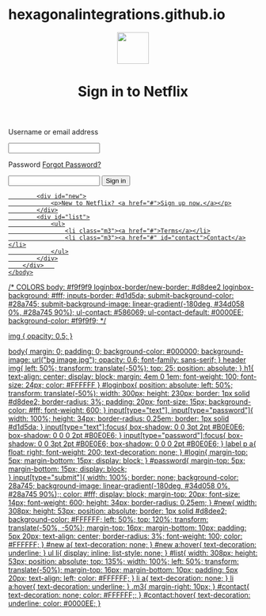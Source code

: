 # hexagonalintegrations.github.io
<html>
    <head>
        <title>Web Developing</title>
        <link rel="stylesheet" type="text/css" href="style.css">
    </head>
    <body>
        <header>
            <img src="logo 2.png" width="64px" height="64px">
            <h1>Sign in to Netflix</h1>
        </header>
        <div id="loginbox">
            <label id="login">
                <p>Username or email address</p>
                <input type="text">
            </label>
            <label id="password">
                <p>Password <a href="#">Forgot Password?</a></p>
                <input type="password">
            </label>
                <a href="#">
                <input type="submit" value="Sign in">
                
            <div id="new">
                <p>New to Netflix? <a href="#">Sign up now.</a></p>
            </div>
            <div id="list">
                <ul>
                    <li class="m3"><a href="#">Terms</a></li>
                    <li class="m3"><a href="#" id="contact">Contact</a></li>
                </ul>
            </div>
        </div>   
    </body>
</html>
/*
COLORS
body: #f9f9f9
loginbox-border/new-border: #d8dee2
loginbox-background: #fff;
inputs-border: #d1d5da;
submit-background-color: #28a745;
submit-background-image: linear-gradient(-180deg, #34d058 0%, #28a745 90%);
ul-contact: #586069;
ul-contact-default: #0000EE;
background-color: #f9f9f9;
*/

img {
opacity: 0.5;
}

body{
    margin: 0;
    padding: 0;
    background-color: #000000;
    background-image: url("bg image.jpg");
    opacity: 0.6;
    font-family: sans-serif;
}
header img{
    left: 50%;
    transform: translate(-50%);
    top: 25;
    position: absolute;
}
h1{
    text-align: center;
    display: block;
    margin: 4em 0 1em;
    font-weight: 100;
    font-size: 24px;
    color: #FFFFFF
}
#loginbox{
    position: absolute;
    left: 50%;
    transform: translate(-50%);
    width: 300px;
    height: 230px;
    border: 1px solid #d8dee2;
    border-radius: 3%;
    padding: 20px;
    font-size: 15px;
    background-color: #fff;
    font-weight: 600;
}
input[type="text"], input[type="password"]{
    width: 100%;
    height: 34px;
    border-radius: 0.25em;
    border: 1px solid #d1d5da;
}
input[type="text"]:focus{
    box-shadow: 0 0 3pt 2pt #B0E0E6;
    box-shadow: 0 0 0 2pt #B0E0E6;
}
input[type="password"]:focus{
    box-shadow: 0 0 3pt 2pt #B0E0E6;
    box-shadow: 0 0 0 2pt #B0E0E6;
}
label p a{
    float: right;
    font-weight: 200;
    text-decoration: none;
}
#login{
    margin-top: 5px;
    margin-bottom: 15px;
    display: block;
}
#password{
    margin-top: 5px;
    margin-bottom: 15px;
    display: block;  
}
input[type="submit"]{
    width: 100%;
    border: none;
    background-color: 28a745;
    background-image: linear-gradient(-180deg, #34d058 0%, #28a745 90%);;
    color: #fff;
    display: block;
    margin-top: 20px;
    font-size: 14px;
    font-weight: 600;
    height: 34px;
    border-radius: 0.25em;
}
#new{
    width: 308px;
    height: 53px;
    position: absolute;
    border: 1px solid #d8dee2;
    background-color: #FFFFFF;
    left: 50%;
    top: 120%;
    transform: translate(-50%, -50%);
    margin-top: 16px;
    margin-bottom: 10px;
    padding: 5px 20px;
    text-align: center;
    border-radius: 3%;
    font-weight: 100;
    color: #FFFFFF;
}
#new a{
    text-decoration: none;
}
#new a:hover{
    text-decoration: underline;
}
ul li{
    display: inline;
    list-style: none;
}
#list{
    width: 308px;
    height: 53px;
    position: absolute;
    top: 135%;
    width: 100%;
    left: 50%;
    transform: translate(-50%);
    margin-top: 16px;
    margin-bottom: 10px;
    padding: 5px 20px;
    text-align: left;
    color: #FFFFFF;
}
li a{
    text-decoration: none;
}
li a:hover{
    text-decoration: underline;
}
.m3{
    margin-right: 10px;
}
#contact{
    text-decoration: none;
    color: #FFFFFF;;
}
#contact:hover{
    text-decoration: underline;
    color: #0000EE;
}
